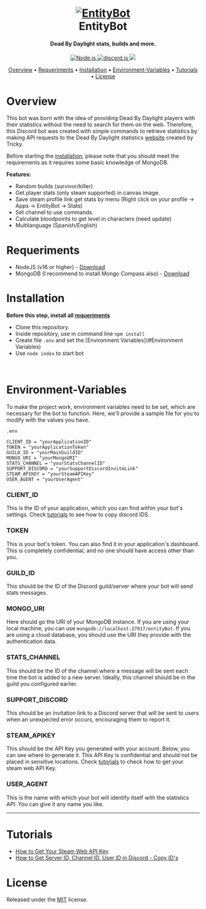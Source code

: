 <h1 align="center">
  <br>
  <a href="https://github.com/Crltoz/EntityBot"><img src="https://i.imgur.com/hN8evRa.png" alt="EntityBot"></a>
  <br>
  EntityBot
  <br>
</h1>

<h4 align="center">Dead By Daylight stats, builds and more.</h4>

<p align="center">
  <a href="https://nodejs.org/en/download">
    <img alt="Node.js" src="https://img.shields.io/badge/node_js-v16-orange">
  </a>
  <a href="https://github.com/discordjs/discord.js">
     <img src="https://img.shields.io/badge/discordjs-v14-yellow.svg" alt="discord.js">
  </a>
  <a href="http://makeapullrequest.com">
    <img src="https://img.shields.io/badge/PRs-welcome-brightgreen.svg">
  </a>
</p>

<p align="center">
  <a href="#overview">Overview</a>
  •
  <a href="#requeriments">Requeriments</a>
  •
  <a href="#installation">Installation</a>
  •
  <a href="#environment-variables">Environment-Variables</a>
  •
  <a href="#tutorials">Tutorials</a>
  •
  <a href="#license">License</a>
</p>

# Overview

This bot was born with the idea of providing Dead By Daylight players with their statistics without the need to search for them on the web. 
Therefore, this Discord bot was created with simple commands to retrieve statistics by making API requests to the Dead By Daylight statistics [website](https://dbd.tricky.lol) created by Tricky.

Before starting the [installation](#installation), please note that you should meet the requirements as it requires some basic knowledge of MongoDB.

**Features:**

- Random builds (survivor/killer)
- Get player stats (only steam supported) in canvas image.
- Save steam profile link get stats by menu (Right click on your profile -> Apps -> EntityBot -> Stats)
- Set channel to use commands.
- Calculate bloodpoints to get level in characters (need update)
- Multilanguage (Spanish/English)

# Requeriments

- NodeJS (v16 or higher) - <a href="https://nodejs.org/en/download">Download</a>
- MongoDB (I recommend to install Mongo Compass also) - <a href="https://www.mongodb.com/docs/manual/installation/">Download</a>

# Installation

**Before this step, install all [requeriments](#requeriments)** 

- Clone this repository.
- Inside repository, use in command line `npm install`
- Create file `.env` and set the [Environment Variables](#Environment Variables)
- Use `node index` to start bot

<br>

# Environment-Variables

To make the project work, environment variables need to be set, which are necessary for the bot to function. Here, we'll provide a sample file for you to modify with the values you have.

`.env`
```.env
CLIENT_ID = "yourApplicationID"
TOKEN = "yourApplicationToken"
GUILD_ID = "yourMainGuildID"
MONGO_URI = "yourMongoURI"
STATS_CHANNEL = "yourStatsChannelID"
SUPPORT_DISCORD = "yourSupportDiscordInviteLink"
STEAM_APIKEY = "yourSteamAPIKey"
USER_AGENT = "yourUserAgent"
```

### CLIENT_ID

This is the ID of your application, which you can find within your bot's settings. 
Check [tutorials](#tutorials) to see how to copy discord IDS.

### TOKEN

This is your bot's token. You can also find it in your application's dashboard. This is completely confidential, and no one should have access other than you.

### GUILD_ID

This should be the ID of the Discord guild/server where your bot will send stats messages.

### MONGO_URI

Here should go the URI of your MongoDB instance. If you are using your local machine, you can use `mongodb://localhost:27017/entityBot`.
If you are using a cloud database, you should use the URI they provide with the authentication data.

### STATS_CHANNEL

This should be the ID of the channel where a message will be sent each time the bot is added to a new server. Ideally, this channel should be in the guild you configured earlier.

### SUPPORT_DISCORD

This should be an invitation link to a Discord server that will be sent to users when an unexpected error occurs, encouraging them to report it.

### STEAM_APIKEY

This should be the API Key you generated with your account. Below, you can see where to generate it. This API Key is confidential and should not be placed in sensitive locations.
Check [tutorials](#tutorials) to check how to get your steam web API Key.

### USER_AGENT

This is the name with which your bot will identify itself with the statistics API. You can give it any name you like.

<hr>

# Tutorials

- [How to Get Your Steam Web API Key](https://www.youtube.com/watch?v=Sb5p8cGyVQw&ab_channel=EnriqueCalTech)
- [How to Get Server ID, Channel ID, User ID in Discord - Copy ID's](https://www.youtube.com/watch?v=NLWtSHWKbAI&ab_channel=GaugingGadgets)


# License

Released under the [MIT](https://github.com/Crltoz/EntityBot/LICENSE) license.
